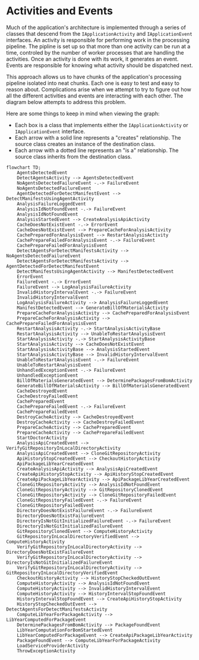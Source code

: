 # Activities and Events

Much of the application's architecture is implemented through a series of classes that descend from the `IApplicationActivity` and `IApplicationEvent` interfaces. An activity is responsible for performing work in the processing pipeline. The pipline is set up so that more than one activity can be run at a time, controled by the number of worker processes that are handling the activities. Once an activity is done with its work, it generates an event. Events are responsible for knowing what activity should be dispatched next.

This approach allows us to have chunks of the application's processing pipeline isolated into neat chunks. Each one is easy to test and easy to reason about. Complications arise when we attempt to try to figure out how all the different activities and events are interacting with each other. The diagram below attempts to address this problem.

Here are some things to keep in mind when viewing the graph:

* Each box is a class that implements either the `IApplicationActivity` or `IApplicationEvent` interface.
* Each arrow with a solid line represents a "creates" relationship. The source class creates an instance of the destination class.
* Each arrow with a dotted line represents an "is a" relationship. The source class inherits from the destination class.

```mermaid
flowchart TD;
    AgentsDetectedEvent
    DetectAgentsActivity --> AgentsDetectedEvent
    NoAgentsDetectedFailureEvent -.-> FailureEvent
    NoAgentsDetectedFailureEvent
    AgentDetectedForDetectManifestEvent --> DetectManifestsUsingAgentActivity
    AnalysisFailureLoggedEvent
    AnalysisIdNotFoundEvent -.-> FailureEvent
    AnalysisIdNotFoundEvent
    AnalysisStartedEvent --> CreateAnalysisApiActivity
    CacheDoesNotExistEvent -.-> ErrorEvent
    CacheDoesNotExistEvent --> PrepareCacheForAnalysisActivity
    CachePreparedForAnalysisEvent --> RestartAnalysisActivity
    CachePrepareFailedForAnalysisEvent -.-> FailureEvent
    CachePrepareFailedForAnalysisEvent
    DetectAgentsForDetectManifestsActivity --> NoAgentsDetectedFailureEvent
    DetectAgentsForDetectManifestsActivity --> AgentDetectedForDetectManifestEvent
    DetectManifestsUsingAgentActivity --> ManifestDetectedEvent
    ErrorEvent
    FailureEvent -.-> ErrorEvent
    FailureEvent --> LogAnalysisFailureActivity
    InvalidHistoryIntervalEvent -.-> FailureEvent
    InvalidHistoryIntervalEvent
    LogAnalysisFailureActivity --> AnalysisFailureLoggedEvent
    ManifestDetectedEvent --> GenerateBillOfMaterialsActivity
    PrepareCacheForAnalysisActivity --> CachePreparedForAnalysisEvent
    PrepareCacheForAnalysisActivity --> CachePrepareFailedForAnalysisEvent
    RestartAnalysisActivity -.-> StartAnalysisActivityBase
    RestartAnalysisActivity --> UnableToRestartAnalysisEvent
    StartAnalysisActivity -.-> StartAnalysisActivityBase
    StartAnalysisActivity --> CacheDoesNotExistEvent
    StartAnalysisActivityBase --> AnalysisStartedEvent
    StartAnalysisActivityBase --> InvalidHistoryIntervalEvent
    UnableToRestartAnalysisEvent -.-> FailureEvent
    UnableToRestartAnalysisEvent
    UnhandledExceptionEvent -.-> FailureEvent
    UnhandledExceptionEvent
    BillOfMaterialsGeneratedEvent --> DeterminePackagesFromBomActivity
    GenerateBillOfMaterialsActivity --> BillOfMaterialsGeneratedEvent
    CacheDestroyedEvent
    CacheDestroyFailedEvent
    CachePreparedEvent
    CachePrepareFailedEvent -.-> FailureEvent
    CachePrepareFailedEvent
    DestroyCacheActivity --> CacheDestroyedEvent
    DestroyCacheActivity --> CacheDestroyFailedEvent
    PrepareCacheActivity --> CachePreparedEvent
    PrepareCacheActivity --> CachePrepareFailedEvent
    StartDoctorActivity
    AnalysisApiCreatedEvent --> VerifyGitRepositoryInLocalDirectoryActivity
    AnalysisApiCreatedEvent --> CloneGitRepositoryActivity
    ApiHistoryStopCreatedEvent --> CheckoutHistoryActivity
    ApiPackageLibYearCreatedEvent
    CreateAnalysisApiActivity --> AnalysisApiCreatedEvent
    CreateApiHistoryStopActivity --> ApiHistoryStopCreatedEvent
    CreateApiPackageLibYearActivity --> ApiPackageLibYearCreatedEvent
    CloneGitRepositoryActivity --> AnalysisIdNotFoundEvent
    CloneGitRepositoryActivity --> GitRepositoryClonedEvent
    CloneGitRepositoryActivity --> CloneGitRepositoryFailedEvent
    CloneGitRepositoryFailedEvent -.-> FailureEvent
    CloneGitRepositoryFailedEvent
    DirectoryDoesNotExistFailureEvent -.-> FailureEvent
    DirectoryDoesNotExistFailureEvent
    DirectoryIsNotGitInitializedFailureEvent -.-> FailureEvent
    DirectoryIsNotGitInitializedFailureEvent
    GitRepositoryClonedEvent --> ComputeHistoryActivity
    GitRepositoryInLocalDirectoryVerifiedEvent --> ComputeHistoryActivity
    VerifyGitRepositoryInLocalDirectoryActivity --> DirectoryDoesNotExistFailureEvent
    VerifyGitRepositoryInLocalDirectoryActivity --> DirectoryIsNotGitInitializedFailureEvent
    VerifyGitRepositoryInLocalDirectoryActivity --> GitRepositoryInLocalDirectoryVerifiedEvent
    CheckoutHistoryActivity --> HistoryStopCheckedOutEvent
    ComputeHistoryActivity --> AnalysisIdNotFoundEvent
    ComputeHistoryActivity --> InvalidHistoryIntervalEvent
    ComputeHistoryActivity --> HistoryIntervalStopFoundEvent
    HistoryIntervalStopFoundEvent --> CreateApiHistoryStopActivity
    HistoryStopCheckedOutEvent --> DetectAgentsForDetectManifestsActivity
    ComputeLibYearForPackageActivity --> LibYearComputedForPackageEvent
    DeterminePackagesFromBomActivity --> PackageFoundEvent
    LibYearComputationForBomStartedEvent
    LibYearComputedForPackageEvent --> CreateApiPackageLibYearActivity
    PackageFoundEvent --> ComputeLibYearForPackageActivity
    LoadServiceProviderActivity
    ThrowExceptionActivity

```

